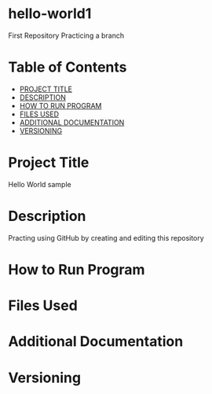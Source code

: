 # hello-world1
First Repository
Practicing a branch

# Table of Contents
- [PROJECT TITLE](#Project-title)
- [DESCRIPTION](#Description)
- [HOW TO RUN PROGRAM](#How-to-Run-Program)
- [FILES USED](#Files-Used)
- [ADDITIONAL DOCUMENTATION](#Additional-Documentation)
- [VERSIONING](#Versioning)

# Project Title
Hello World sample

# Description
Practing using GitHub by creating and editing this repository

# How to Run Program


# Files Used


# Additional Documentation


# Versioning
